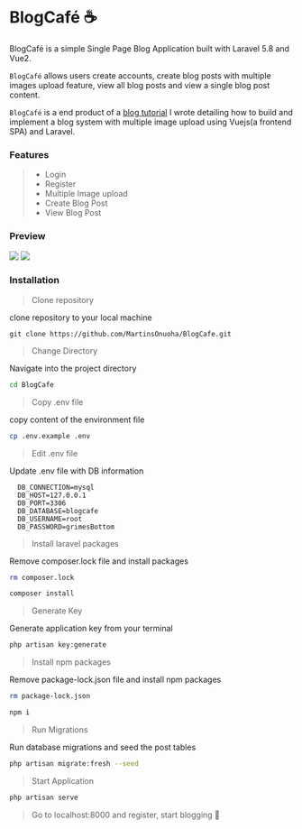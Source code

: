 # BlogCafé ☕️

BlogCafé is a simple Single Page Blog Application built with Laravel 5.8 and Vue2.

`BlogCafé` allows users create accounts, create blog posts with multiple images upload feature, view all blog posts and view a single blog post content.

`BlogCafé` is a end product of a [blog tutorial](https://medium.com/@martinsOnuoha/building-a-simple-blog-with-multiple-image-upload-in-laravel-vue-5517de920796) I wrote detailing how to build and implement a blog system with multiple image upload using Vuejs(a frontend SPA) and Laravel.

### Features

> - Login
> - Register
> - Multiple Image upload
> - Create Blog Post
> - View Blog Post

### Preview

<img src="https://raw.githubusercontent.com/MartinsOnuoha/BlogCafe/master/public/home.png" />

<img src="https://raw.githubusercontent.com/MartinsOnuoha/BlogCafe/master/public/viewpost.png" />


### Installation

> Clone repository

clone repository to your local machine

```
git clone https://github.com/MartinsOnuoha/BlogCafe.git
```

> Change Directory

Navigate into the project directory

```bash
cd BlogCafe
```

> Copy .env file

copy content of the environment file

```bash
cp .env.example .env
```

> Edit .env file

Update .env file with DB information

```
  DB_CONNECTION=mysql
  DB_HOST=127.0.0.1
  DB_PORT=3306
  DB_DATABASE=blogcafe
  DB_USERNAME=root
  DB_PASSWORD=grimesBottom
```

> Install laravel packages

Remove composer.lock file and install packages

```bash
rm composer.lock
```

```bash
composer install
```


> Generate Key

Generate application key from your terminal

```bash
php artisan key:generate
```



> Install npm packages

Remove package-lock.json file and install npm packages

```bash
rm package-lock.json
```

```bash
npm i
```

> Run Migrations

Run database migrations and seed the post tables

```bash
php artisan migrate:fresh --seed
```

> Start Application

```bash
php artisan serve
```

> Go to localhost:8000 and register, start blogging 🎉
